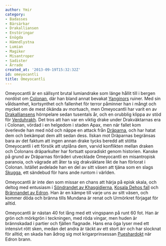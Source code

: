 ```yaml
---
author: Ymir
category:
- Badasses
- Bärsärkar
- Drakalliansen
- Enstöringar
- Enögda
- Hämndlystna
- Lumian
- Magiker
- Misantroper
- Sadister
- Ärrade
created_at: '2013-09-19T15:32:32Z'
id: omeyocantli
title: Omeyocantli
---
```

Omeyocantli är en sällsynt brutal lumiandrake som länge hållit till i bergen nordöst om [Colonan], där han bland annat bevakat [Yanginors] ruiner. Med sin våldsamhet, kortsynthet och fallenhet för terror påminner han i mångt och mycket om de mest ökända av mortuach, men Omeyocantli har varit en av [Drakalliansens] hörnpelare sedan tusentals år, och en orubblig klippa av stöd för [Verduhrakh]. Det tros att han var en viktig drake under Drakväktarnas era i Colonan, vördad i en helgedom i staden Apax, men när fallet kom överlevde han med nöd och näppe en attack från [Dräparna], och har hatat dem och bekämpat dem allt sedan dess. Ilskan mot Dräparnas begränsas bara av det faktum att ingen annan drake tycks beredd att stötta Omeyocantli i ett försök att utplåna dem, varvid konflikten mellan draken och Colonans dräparkulter har fortsatt sporadiskt genom historien. Kanske på grund av Dräparnas förräderi utvecklade Omeyocantli en misantropisk paranoia, och vägrade att åter ta sig drakväktare likt de han förlorat i Colonan. Istället avdelade han en del av sitt väsen att tjäna som en slags [Skugga], ett sändebud för hans ande runtom i världen.

Omeyocantli är inte den som missar en chans att härja på episk skala, och deltog med entusiasm i [Söndrandet av Khasgidierna], [Kosala Dehos fall] och [Brännandet av Edron]. Han är en kämpe till varje uns av sitt väsen, och kommer döda och bränna tills Mundana är renat och Urmörkret förjagat för alltid.

Omeyocantli är nästan 40 fot lång med ett vingspann på runt 60 fot. Han är grön och mörkgrön i teckningen, med röda vingar, men huden är brännskadad i partier och fjällen flagnade. Hans ena öga lyser med ett intensivt rött sken, medan det andra är täckt av ett stort ärr och har slocknat för alltid; en skada han ådrog sig mot krigarprinsessan [Pueshardokt] när Edron brann.

  [Colonan]: Colonan
  [Yanginors]: Ynaginor
  [Drakalliansens]: Drakalliansen
  [Verduhrakh]: Verduhrakh
  [Dräparna]: Dräparna
  [Skugga]: Skugga
  [Söndrandet av Khasgidierna]: Söndrandet_av_Khasgidierna
  [Kosala Dehos fall]: Kosala_Dehos_fall
  [Brännandet av Edron]: Brännandet_av_Edron
  [Pueshardokt]: Pueshardokt